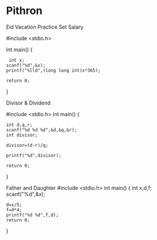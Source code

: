 # Pithron

 Eid Vacation Practice Set 
 Salary
 
 #include <stdio.h>

int main() {

     int x;
    scanf("%d",&x);
    printf("%lld",(long long int)x*365);
   
    return 0;
}

Divisor & Dividend

#include <stdio.h>
int main() 
{
    
    int d,q,r;
    scanf("%d %d %d",&d,&q,&r);
    int divisor;
    
    divisor=(d-r)/q;
    
    printf("%d",divisor);
    
    return 0;
}

Father and Daughter
#include <stdio.h>
int main()
{
    int x,d,f;
    scanf("%d",&x);

    d=x/5;
    f=d*4;
    printf("%d %d",f,d);
    return 0;

}
